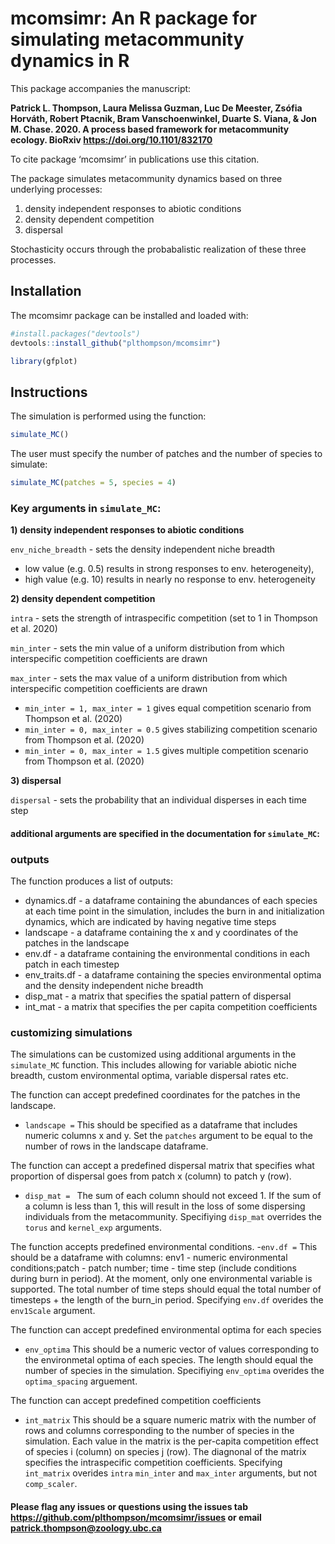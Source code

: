 # mcomsimr: An R package for simulating metacommunity dynamics in R

This package accompanies the manuscript: 

**Patrick L. Thompson, Laura Melissa Guzman, Luc De Meester, Zsófia Horváth, Robert Ptacnik, Bram Vanschoenwinkel, Duarte S. Viana, & Jon M. Chase. 2020. A process based framework for metacommunity ecology. BioRxiv https://doi.org/10.1101/832170** 

To cite package ‘mcomsimr’ in publications use this citation.

The package simulates metacommunity dynamics based on three underlying processes: 
1) density independent responses to abiotic conditions
2) density dependent competition
3) dispersal

Stochasticity occurs through the probabalistic realization of these three processes. 

## Installation

The mcomsimr package can be installed and loaded with:

```r
#install.packages("devtools")
devtools::install_github("plthompson/mcomsimr")
```

``` r
library(gfplot)
```
## Instructions
The simulation is performed using the function:
```r
simulate_MC()
```
The user must specify the number of patches and the number of species to simulate:
```r
simulate_MC(patches = 5, species = 4)
```

### Key arguments in ```simulate_MC```:

**1) density independent responses to abiotic conditions**

```env_niche_breadth``` - sets the density independent niche breadth 
  - low value (e.g. 0.5) results in strong responses to env. heterogeneity), 
  - high value (e.g. 10) results in nearly no response to env. heterogeneity
 
 **2) density dependent competition**
 
```intra``` - sets the strength of intraspecific competition (set to 1 in Thompson et al. 2020)

```min_inter``` - sets the min value of a uniform distribution from which interspecific competition coefficients are drawn

```max_inter``` - sets the max value of a uniform distribution from which interspecific competition coefficients are drawn
- ```min_inter = 1, max_inter = 1``` gives equal competition scenario from Thompson et al. (2020)
- ```min_inter = 0, max_inter = 0.5``` gives stabilizing competition scenario from Thompson et al. (2020)
- ```min_inter = 0, max_inter = 1.5``` gives multiple competition scenario from Thompson et al. (2020)

**3) dispersal**

```dispersal``` - sets the probability that an individual disperses in each time step

#### additional arguments are specified in the documentation for ```simulate_MC```:

### outputs
The function produces a list of outputs: 
- dynamics.df - a dataframe containing the abundances of each species at each time point in the simulation, includes the burn in and initialization dynamics, which are indicated by having negative time steps
- landscape - a dataframe containing the x and y coordinates of the patches in the landscape
- env.df - a dataframe containing the environmental conditions in each patch in each timestep
- env_traits.df - a dataframe containing the species environmental optima and the density independent niche breadth
- disp_mat - a matrix that specifies the spatial pattern of dispersal
- int_mat - a matrix that specifies the per capita competition coefficients

### customizing simulations
The simulations can be customized using additional arguments in the ```simulate_MC``` function. This includes allowing for variable abiotic niche breadth, custom environmental optima, variable dispersal rates etc. 

The function can accept predefined coordinates for the patches in the landscape.
- ```landscape =```
This should be specified as a dataframe that includes numeric columns x and y. Set the ```patches``` argument to be equal to the number of rows in the landscape dataframe.

The function can accept a predefined dispersal matrix that specifies what proportion of dispersal goes from patch x (column) to patch y (row). 
- ```disp_mat = ```
The sum of each column should not exceed 1. If the sum of a column is less than 1, this will result in the loss of some dispersing individuals from the metacommunity. Specifiying ```disp_mat``` overrides the ```torus``` and ```kernel_exp``` arguments. 

The function accepts predefined environmental conditions.
-```env.df =```
This should be a dataframe with columns: env1 - numeric environmental conditions;patch - patch number; time - time step (include conditions during burn in period). At the moment, only one environmental variable is supported. The total number of time steps should equal the total number of timesteps + the length of the burn_in period. Specifying ```env.df``` overides the ```env1Scale``` argument. 

The function can accept predefined environmental optima for each species
- ```env_optima```
This should be a numeric vector of values corresponding to the environmetal optima of each species. The length should equal the number of species in the simulation. Specifiying ```env_optima``` overides the ```optima_spacing``` arguement.

The function can accept predefined competition coefficients
- ```int_matrix```
This should be a square numeric matrix with the number of rows and columns corresponding to the number of species in the simulation. Each value in the matrix is the per-capita competition effect of species i (column) on species j (row). The diagnonal of the matrix specifies the intraspecific competition coefficients. Specifying ```int_matrix``` overides ```intra``` ```min_inter``` and ```max_inter``` arguments, but not ```comp_scaler```.

#### Please flag any issues or questions using the issues tab https://github.com/plthompson/mcomsimr/issues or email patrick.thompson@zoology.ubc.ca
